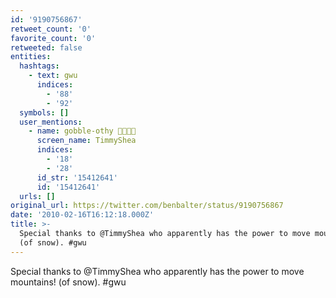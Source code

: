 ```yaml
---
id: '9190756867'
retweet_count: '0'
favorite_count: '0'
retweeted: false
entities:
  hashtags:
    - text: gwu
      indices:
        - '88'
        - '92'
  symbols: []
  user_mentions:
    - name: gobble-othy 🚊🛫🏳️‍🌈
      screen_name: TimmyShea
      indices:
        - '18'
        - '28'
      id_str: '15412641'
      id: '15412641'
  urls: []
original_url: https://twitter.com/benbalter/status/9190756867
date: '2010-02-16T16:12:18.000Z'
title: >-
  Special thanks to @TimmyShea who apparently has the power to move mountains!
  (of snow). #gwu
---
```


Special thanks to @TimmyShea who apparently has the power to move mountains! (of snow). #gwu